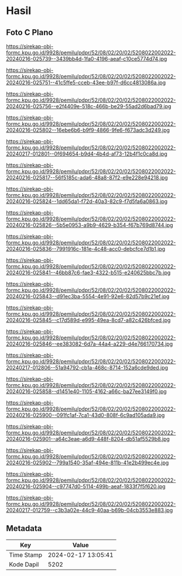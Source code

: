 # Hasil

## Foto C Plano

https://sirekap-obj-formc.kpu.go.id/9928/pemilu/pdpr/52/08/02/20/02/5208022002022-20240216-025739--3439bb4d-1fa0-4196-aeaf-c10ce5774d74.jpg

https://sirekap-obj-formc.kpu.go.id/9928/pemilu/pdpr/52/08/02/20/02/5208022002022-20240216-025751--41c5ffe5-cceb-43ee-b97f-d6cc4813086a.jpg

https://sirekap-obj-formc.kpu.go.id/9928/pemilu/pdpr/52/08/02/20/02/5208022002022-20240216-025756--e2f4409e-518c-466b-be29-55ad2d6bad79.jpg

https://sirekap-obj-formc.kpu.go.id/9928/pemilu/pdpr/52/08/02/20/02/5208022002022-20240216-025802--16ebe6b6-b9f9-4866-9fe6-f673adc3d249.jpg

https://sirekap-obj-formc.kpu.go.id/9928/pemilu/pdpr/52/08/02/20/02/5208022002022-20240217-012801--0f694654-b9d4-4b4d-af73-12b4f1c0ca8d.jpg

https://sirekap-obj-formc.kpu.go.id/9928/pemilu/pdpr/52/08/02/20/02/5208022002022-20240216-025817--56f5185c-ada6-48a8-87f2-e9e228e94218.jpg

https://sirekap-obj-formc.kpu.go.id/9928/pemilu/pdpr/52/08/02/20/02/5208022002022-20240216-025824--1dd65da1-f72d-40a3-82c9-f7d5fa6a0863.jpg

https://sirekap-obj-formc.kpu.go.id/9928/pemilu/pdpr/52/08/02/20/02/5208022002022-20240216-025826--5b5e0953-a9b9-4629-b354-f67b769d8744.jpg

https://sirekap-obj-formc.kpu.go.id/9928/pemilu/pdpr/52/08/02/20/02/5208022002022-20240216-025836--7991916c-181e-4c48-acc0-debcfce7d1b1.jpg

https://sirekap-obj-formc.kpu.go.id/9928/pemilu/pdpr/52/08/02/20/02/5208022002022-20240216-025841--46bb87c6-fae3-4322-b515-e240625bbc7b.jpg

https://sirekap-obj-formc.kpu.go.id/9928/pemilu/pdpr/52/08/02/20/02/5208022002022-20240216-025843--d91ec3ba-5554-4e91-92e6-82d57b9c21ef.jpg

https://sirekap-obj-formc.kpu.go.id/9928/pemilu/pdpr/52/08/02/20/02/5208022002022-20240216-025845--c17d589d-e995-49ea-8cd7-a82c426bfced.jpg

https://sirekap-obj-formc.kpu.go.id/9928/pemilu/pdpr/52/08/02/20/02/5208022002022-20240216-025846--ee383082-6d7a-44a4-a229-d4e766170734.jpg

https://sirekap-obj-formc.kpu.go.id/9928/pemilu/pdpr/52/08/02/20/02/5208022002022-20240217-012806--51a94792-cb1a-468c-8714-152a6cde9ded.jpg

https://sirekap-obj-formc.kpu.go.id/9928/pemilu/pdpr/52/08/02/20/02/5208022002022-20240216-025858--d1451e40-1105-4162-a66c-ba27ee3149f0.jpg

https://sirekap-obj-formc.kpu.go.id/9928/pemilu/pdpr/52/08/02/20/02/5208022002022-20240216-025900--091fc1af-7ca1-43d0-808f-6c9ad105ada9.jpg

https://sirekap-obj-formc.kpu.go.id/9928/pemilu/pdpr/52/08/02/20/02/5208022002022-20240216-025901--a64c3eae-a6d9-448f-8204-db51af5529b8.jpg

https://sirekap-obj-formc.kpu.go.id/9928/pemilu/pdpr/52/08/02/20/02/5208022002022-20240216-025902--799a1540-35af-494e-811b-41e2b499ec4e.jpg

https://sirekap-obj-formc.kpu.go.id/9928/pemilu/pdpr/52/08/02/20/02/5208022002022-20240216-025904--c97747d0-5114-499b-aeaf-1833f7f5f620.jpg

https://sirekap-obj-formc.kpu.go.id/9928/pemilu/pdpr/52/08/02/20/02/5208022002022-20240217-012759--c3b3a02e-44c9-40aa-b69b-04cb3553e883.jpg


## Metadata

| Key        | Value               |
| ---------- | ------------------- |
| Time Stamp | 2024-02-17 13:05:41 |
| Kode Dapil | 5202                |



